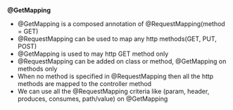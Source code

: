 **@GetMapping**

* @GetMapping is a composed annotation of @RequestMapping(method = GET)
* @RequestMapping can be used to map any http methods(GET, PUT, POST)
* @GetMapping is used to may http GET method only
* @RequestMapping can be added on class or method, @GetMapping on methods only
* When no method is specified in @RequestMapping then all the http methods are mapped to the controller method
* We can use all the @RequestMapping criteria like (param, header, produces, consumes, path/value) on @GetMapping